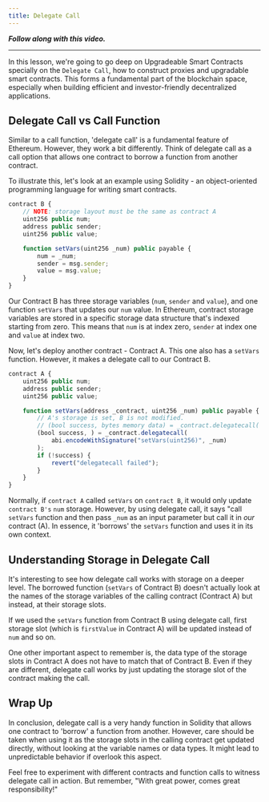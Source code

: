 ```yaml
---
title: Delegate Call
---
```


_**Follow along with this video.**_



---

In this lesson, we're going to go deep on Upgradeable Smart Contracts specially on the `Delegate Call`, how to construct proxies and upgradable smart contracts. This forms a fundamental part of the blockchain space, especially when building efficient and investor-friendly decentralized applications.

## Delegate Call vs Call Function

Similar to a call function, 'delegate call' is a fundamental feature of Ethereum. However, they work a bit differently. Think of delegate call as a call option that allows one contract to borrow a function from another contract.

To illustrate this, let's look at an example using Solidity - an object-oriented programming language for writing smart contracts.

```javascript
contract B {
    // NOTE: storage layout must be the same as contract A
    uint256 public num;
    address public sender;
    uint256 public value;

    function setVars(uint256 _num) public payable {
        num = _num;
        sender = msg.sender;
        value = msg.value;
    }
}

```

Our Contract B has three storage variables (`num`, `sender` and `value`), and one function `setVars` that updates our `num` value. In Ethereum, contract storage variables are stored in a specific storage data structure that's indexed starting from zero. This means that `num` is at index zero, `sender` at index one and `value` at index two.

Now, let's deploy another contract - Contract A. This one also has a `setVars` function. However, it makes a delegate call to our Contract B.

```javascript
contract A {
    uint256 public num;
    address public sender;
    uint256 public value;

    function setVars(address _contract, uint256 _num) public payable {
        // A's storage is set, B is not modified.
        // (bool success, bytes memory data) = _contract.delegatecall(
        (bool success, ) = _contract.delegatecall(
            abi.encodeWithSignature("setVars(uint256)", _num)
        );
        if (!success) {
            revert("delegatecall failed");
        }
    }
}
```

Normally, if `contract A` called `setVars` on `contract B`, it would only update `contract B's` `num` storage. However, by using delegate call, it says "call `setVars` function and then pass `_num` as an input parameter but call it in _our_ contract (A). In essence, it 'borrows' the `setVars` function and uses it in its own context.

## Understanding Storage in Delegate Call

It's interesting to see how delegate call works with storage on a deeper level. The borrowed function (`setVars` of Contract B) doesn't actually look at the names of the storage variables of the calling contract (Contract A) but instead, at their storage slots.

If we used the `setVars` function from Contract B using delegate call, first storage slot (which is `firstValue` in Contract A) will be updated instead of `num` and so on.

One other important aspect to remember is, the data type of the storage slots in Contract A does not have to match that of Contract B. Even if they are different, delegate call works by just updating the storage slot of the contract making the call.

## Wrap Up

In conclusion, delegate call is a very handy function in Solidity that allows one contract to 'borrow' a function from another. However, care should be taken when using it as the storage slots in the calling contract get updated directly, without looking at the variable names or data types. It might lead to unpredictable behavior if overlook this aspect.

Feel free to experiment with different contracts and function calls to witness delegate call in action. But remember, "With great power, comes great responsibility!"
